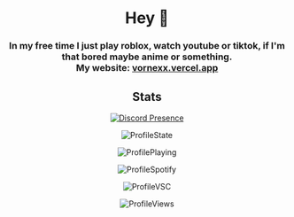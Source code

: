 <html><head></head><body><h1 align="center" id="welcome!">Hey 👋<br></h1> 
<h3 align="center" id="Short little description :)">In my free time I just play roblox, watch youtube or tiktok, if I'm that bored maybe anime or something.<br>My website: <a href="https://vornexx.vercel.app">vornexx.vercel.app</a></h3>
<h2 align="center" id="stats">Stats</h2>
<p align="center"><a href="https://discord.com/users/1149438819834269856"><img src="https://lanyard.cnrad.dev/api/1149438819834269856?bg=0d1117&amp;borderRadius=25px" alt="Discord Presence"></a></p>

<p align="center"><img src="https://api.statusbadges.me/badge/status/1149438819834269856?simple=true" alt="ProfileState"></p>
<p align="center"><img src="https://api.statusbadges.me/badge/playing/1149438819834269856" alt="ProfilePlaying"></p>
<p align="center"><img src="https://api.statusbadges.me/badge/spotify/1149438819834269856" alt="ProfileSpotify"></p>
<p align="center"><img src="https://api.statusbadges.me/badge/vscode/1149438819834269856" alt="ProfileVSC"></p>
<p align="center"><img src="https://komarev.com/ghpvc/?username=vornexx-gh&color=blueviolet" alt="ProfileViews"></p>

</body></html>
